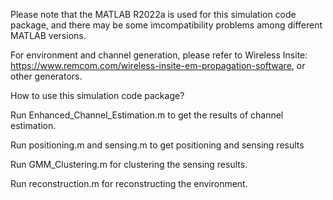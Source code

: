 Please note that the MATLAB R2022a is used for this simulation code package, and there may be some imcompatibility problems among different MATLAB versions.

For environment and channel generation, please refer to Wireless Insite: https://www.remcom.com/wireless-insite-em-propagation-software, or other generators.

How to use this simulation code package?

Run Enhanced_Channel_Estimation.m to get the results of channel estimation.

Run positioning.m and sensing.m to get positioning and sensing results

Run GMM_Clustering.m for clustering the sensing results.

Run reconstruction.m for reconstructing the environment.
